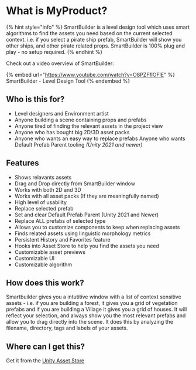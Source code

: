 # What is MyProduct?

{% hint style="info" %}
SmartBuilder is a level design tool which uses smart algorithms to find the assets you need based on the current selected context. i.e. if you select a pirate ship prefab, SmartBuilder will show you other ships, and other pirate related props. SmartBuilder is 100% plug and play - no setup required.
{% endhint %}

Check out a video overview of SmartBuilder:

{% embed url="https://www.youtube.com/watch?v=O8PZFflOFlE" %}
SmartBuilder - Level Design Tool
{% endembed %}

## Who is this for?

* Level designers and Environment artist
* Anyone building a scene containing props and prefabs
* Anyone tired of finding the relevant assets in the project view
* Anyone who has bought big 2D/3D asset packs
* Anyone who wants an easy way to replace prefabs Anyone who wants Default Prefab Parent tooling _(Unity 2021 and newer)_

## Features

* Shows relavants assets
* Drag and Drop directly from SmartBuilder window
* Works with both 2D and 3D
* Works with all asset packs (If they are meaningfully named)
* High level of usability
* Replace selected prefab
* Set and clear Default Prefab Parent (Unity 2021 and Newer)
* Replace ALL prefabs of selected type
* Allows you to customize components to keep when replacing assets
* Finds related assets using linguistic morphology metrics
* Persistent History and Favorites feature
* Hooks into Asset Store to help you find the assets you need
* Customizable asset previews
* Customizable UI
* Customizable algorithm

## How does this work?

Smartbuilder gives you a intutitive window with a list of context sensitive assets - i.e. if you are building a forest, it gives you a grid of vegetation prefabs and if you are building a Village it gives you a grid of houses. It will reflect your selection, and always show you the most relevant prefabs and allow you to drag directly into the scene. It does this by analyzing the filename, directory, tags and labels of your assets.

## Where can I get this?

Get it from the [Unity Asset Store](https://prf.hn/click/camref:1011l4Izm/pubref:Forum/ar:Main/destination:https%3A%2F%2Fassetstore.unity.com%2Fpackages%2Fslug%2F206777)
